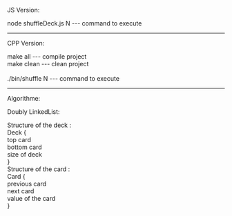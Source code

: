 JS Version:                                           </br>
                        
node shuffleDeck.js N    ---   command to execute     </br>


----------------------------------------------------------

CPP Version:                                          </br>

make all          ---   compile project               </br>
make clean        ---   clean project                 </br>      
./bin/shuffle N   ---   command to execute            </br>



----------------------------------------------------------

Algorithme:                                            </br> 
  
Doubly LinkedList:                                     </br>
  

  Structure of the deck :                              </br> 
      Deck {                                           </br> 
        top card                                       </br> 
        bottom card                                    </br> 
        size of deck                                   </br> 
      }                                                </br> 
  Structure of the card :                               
      Card {                                             
        previous card                                  </br> 
        next card                                      </br> 
        value of the card                               </br> 
      }


      
